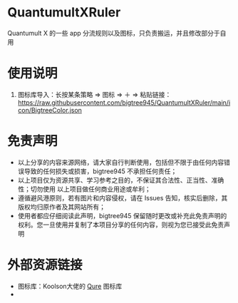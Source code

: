 # QuantumultXRuler

Quantumult X 的一些 app 分流规则以及图标，只负责搬运，并且修改部分于自用

# 使用说明

1. 图标库导入：长按某条策略 => 图标 => ＋ => 粘贴链接：https://raw.githubusercontent.com/bigtree945/QuantumultXRuler/main/icon/BigtreeColor.json

# 免责声明

- 以上分享的内容来源网络，请大家自行判断使用，包括但不限于由任何内容错误导致的任何损失或损害，bigtree945 不承担任何责任；
- 以上项目仅为资源共享、学习参考之目的，不保证其合法性、正当性、准确性；切勿使用 以上项目做任何商业用途或牟利；
- 遵循避风港原则，若有图片和内容侵权，请在 Issues 告知，核实后删除，其版权均归原作者及其网站所有；
- 使用者都应仔细阅读此声明，bigtree945  保留随时更改或补充此免责声明的权利。您一旦使用并复制了本项目分享的任何内容，则视为您已接受此免责声明

# 外部资源链接

* 图标库：Koolson大佬的 [Qure](https://github.com/Koolson/Qure) 图标库
* 

